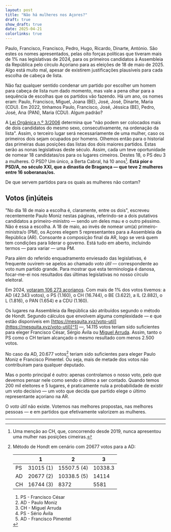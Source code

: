 ```yaml
---
layout: post
title: "Não há mulheres nos Açores?"
draft: true
show_draft: true
date: 2025-04-21
colorlinks: true
---
```


Paulo, Francisco, Francisco, Pedro, Hugo, Ricardo, Dinarte, António. São estes os nomes apresentados, pelas oito forças políticas que tiveram mais de 1% nas legislativas de 2024, para os primeiros candidatos à Assembleia da República pelo círculo Açoriano para as eleições de 18 de maio de 2025. Algo está muito mal, apesar de existirem justificações plausíveis para cada escolha de cabeça de lista.

Não faz qualquer sentido condenar um partido por escolher um homem para cabeça de lista num dado momento, mas vale a pena olhar para a sequência de escolhas que os partidos vão fazendo. Há um ano, os nomes eram: Paulo, Francisco, Miguel, Joana (BE), José, José, Dinarte, Maria (CDU). Em 2022, tínhamos Paulo, Francisco, José, Jéssica (BE), Pedro, José, Ana (PAN), Maria (CDU). Algum padrão?

A [Lei Orgânica n.º 3/2006](https://diariodarepublica.pt/dr/detalhe/lei-organica/3-2006-540469) determina que "não podem ser colocados mais de dois candidatos do mesmo sexo, consecutivamente, na ordenação da lista". Assim, o terceiro lugar será necessariamente de uma mulher, caso os primeiros dois sejam ocupados por homens. Olhemos então para o historial das primeiras duas posições das listas dos dois maiores partidos. Estas serão as nonas legislativas deste século. Assim, cada um teve oportunidade de nomear 18 candidatas/os para os lugares cimeiros. Destes 18, o PS deu 3 a mulheres. O PSD? Um único, a Berta Cabral, há 10 anos[^CH]. **Está pior o PSD/A, no século XXI, que a dinastia de Bragança — que teve 2 mulheres entre 16 soberanas/os.**

De que servem partidos para os quais as mulheres não contam?

[^CH]: Uma menção ao CH, que, concorrendo desde 2019, nunca apresentou uma mulher nas posições cimeiras.

## Votos (in)úteis

"No dia 18 de maio a escolha é, claramente, entre os dois", escreveu recentemente Paulo Moniz nestas páginas, referindo-se a dois putativos candidatos a primeiro-ministro — sendo um deles mau e o outro péssimo. Não é essa a escolha. A 18 de maio, ao invés de nomear um(a) primeiro-ministra/o (PM), os Açores elegem 5 representantes para a Assembleia da República (AR). Consoante a composição final da AR, logo se verá quem tem condições para liderar o governo. Está tudo em aberto, incluindo termos — para variar — uma PM.

Para além do referido enquadramento enviesado das legislativas, é frequente ouvirem-se apelos ao chamado _voto útil_ — correspondente ao voto num partido grande. Para mostrar que esta terminologia é danosa, focar-me-ei nos resultados das últimas legislativas no nosso círculo eleitoral.

Em 2024, [votaram 106 273 açorianos](https://www.eleicoes.mai.gov.pt/legislativas2024/). Com mais de 1% dos votos tivemos: a AD (42.343 votos), o PS (1.160), o CH (16.744), o BE (3.622), a IL (2.882), o L (1.816), o PAN (1.654) e a CDU (1.160).

Os lugares na Assembleia da República são atribuídos segundo o método de Hondt. Segundo cálculos que envolvem alguma complexidade — e que estão disponíveis em [https://mesquita.xyz/voto-util](https://mesquita.xyz/voto-util)[^1] —, 14.115 votos teriam sido suficientes para eleger Francisco César, Sérgio Ávila ou [Miguel Arruda](https://mesquita.xyz/miguel-arruda).
Assim, tanto o PS como o CH teriam alcançado o mesmo resultado com menos 2.500 votos.

No caso da AD, 20.677 votos[^3] teriam sido suficientes  para eleger Paulo Moniz e Francisco Pimentel. Ou seja, mais de metade dos votos não contribuíram para qualquer deputado.

Mas o ponto principal é outro: apenas controlamos o nosso voto, pelo que devemos pensar nele como sendo o último a ser contado. Quando temos 200 mil eleitores e 5 lugares, é praticamente nula a probabilidade de existir um voto decisivo — um voto que decida que partido elege o último representante açoriano na AR.

O _voto útil_ não existe. Votemos nas melhores propostas, nas melhores pessoas — e em partidos que efetivamente valorizem as mulheres.

---

[^1]: Método de Hondt com os resultados observados para os Açores em 2024:

    |   | 1 |2  |3  |4  |5  |
    |---|---|---|---|---|---|
    | AD| 42343 (1) | 21171.5 (3) | 14114.3 (6) | 10585.8 (7) | 8468.6 (9) |
    | PS|  31015 (2) | 15507.5 (5) | 10338.3 (8) | 7753.8 | — |
    | CH| 16744 (4) | 8372 (10) | 5581.3  | — | — |

    1. AD - Paulo Moniz
    2. PS - Francisco César
    3. AD - Francisco Pimentel
    4. CH - Miguel Arruda
    5. PS - Sério Ávila
    6. AD — não eleito
    7. AD — não eleito
    8. PS — não eleito
    9. AD — não eleito
    10. CH — não eleito
    11. ...

[^2]: Em rigor, bastariam 28.299 votos, pelo que o PS teve 2.786 votos inúteis.

[^3]: Método de Hondt em cenário com 20677 votos para a AD:

    |   | 1 |2  |3  |
    |---|---|---|---|
    | PS|  31015 (1) | 15507.5 (4) | 10338.3  |
    | AD| 20677 (2) | 10338.5 (5)  | 14114  |
    | CH| 16744 (3) | 8372  | 5581  |

    1. PS - Francisco César
    2. AD - Paulo Moniz
    3. CH - Miguel Arruda
    4. PS - Sério Ávila
    5. AD - Francisco Pimentel
